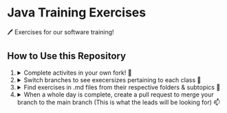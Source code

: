 # Java Training Exercises
🖊️ Exercises for our software training!


## How to Use this Repository
<ol> 
  <li> 
    <details>
      <summary> Complete activites in your own fork! 🍴</summary>
      <hr>
      <blockquote>Click "Use this template" to create a fork</blockquote>
      <img src="https://cdn.discordapp.com/attachments/746794375203389572/1023586999740928000/unknown.png" >
      <hr>
      <blockquote>SELECT "Include all branches"</blockquote>
      <img src="https://media.discordapp.net/attachments/746794375203389572/1023588065815560212/unknown.png" >
      <hr>
    </details>
  </li>
  
  <li> 
    <details>
      <summary> Switch branches to see execersizes pertaining to each class 🌲</summary>
      <hr>
      <img src="https://media.discordapp.net/attachments/746794375203389572/1023585545999351949/unknown.png" >
      <hr>
    </details>
  </li>
  
  <li> 
    <details>
      <summary> Find exercises in .md files from their respective folders & subtopics 📂</summary>
      <hr>
      <img src="https://media.discordapp.net/attachments/746794375203389572/1023593205943521320/unknown.png?width=750&height=670" >
      <hr>
      <img src="https://media.discordapp.net/attachments/746794375203389572/1023593376207093871/unknown.png" >
      <hr>
    </details>
  </li>
  
  <li>
    <details>
      <summary> When a whole day is complete, create a pull request to merge your branch to the main branch (This is what the leads will be looking for) 📫</summary>
      <hr>
      <img src="https://user-images.githubusercontent.com/69406769/190993256-68198a75-2c16-4302-9b79-017632603694.png" >
      <hr>
      <img src="https://user-images.githubusercontent.com/69406769/190993317-bdbc4466-1232-41a0-a77f-ae6ba1bc8e26.png" >
      <hr>
      <blockquote>Change the base repository to <code>YOUR FORK</code> not <code>Team-Optix-3749: Java-Training</code></blockquote>
      <blockquote>SHOULD NOT look like this</blockquote>
      <img src="https://media.discordapp.net/attachments/882455696199807007/1022321700261613608/unknown.png" >
      <blockquote>SHOULD look like this</blockquote>
      <img src="https://media.discordapp.net/attachments/882455696199807007/1022322140835491850/unknown.png">
      <hr>
      <img src="https://media.discordapp.net/attachments/882455696199807007/1022323086172893205/unknown.png" >
      <hr>
      <img src="https://media.discordapp.net/attachments/882455696199807007/1022323511152357486/unknown.png" >
      <hr>
      <img src="https://cdn.discordapp.com/attachments/882455696199807007/1022323636218118184/unknown.png" >
      <hr>
    </details>
  </li>
    
</ol>

